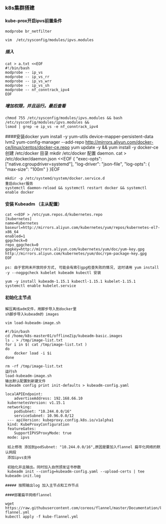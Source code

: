 ### k8s集群搭建

#### kube-prox开启ipvs前置条件

	modprobe br_netfilter

	vim  /etc/sysconfig/modules/ipvs.modules

##### 插入
	cat > a.txt <<EOF
	#!/bin/bash 
	modprobe -- ip_vs 
	modprobe -- ip_vs_rr 
	modprobe -- ip_vs_wrr 
	modprobe -- ip_vs_sh 
	modprobe -- nf_conntrack_ipv4 
	EOF
##### 增加权限，并且运行。最后查看
	chmod 755 /etc/sysconfig/modules/ipvs.modules && bash /etc/sysconfig/modules/ipvs.modules &&
	lsmod | grep -e ip_vs -e nf_conntrack_ipv4

####安装docker
	yum install -y yum-utils device-mapper-persistent-data lvm2
	yum-config-manager --add-repo http://mirrors.aliyun.com/docker-ce/linux/centos/docker-ce.repo
	yum update -y && yum install -y docker-ce	
    创建 /etc/docker 目录
	mkdir /etc/docker
	配置 daemon.
	cat > /etc/docker/daemon.json <<EOF 
	{ "exec-opts": ["native.cgroupdriver=systemd"], 
	"log-driver": "json-file", 
	"log-opts": { "max-size": "100m" } 
	}EOF

	mkdir -p /etc/systemd/system/docker.service.d
	重启docker服务
	systemctl daemon-reload && systemctl restart docker && systemctl enable docker
#### 安装 Kubeadm （主从配置）
	cat <<EOF > /etc/yum.repos.d/kubernetes.repo 
	[kubernetes] 
	name=Kubernetes 
	baseurl=http://mirrors.aliyun.com/kubernetes/yum/repos/kubernetes-el7-x86_64 
	enabled=1 
	gpgcheck=0 
	repo_gpgcheck=0 
	gpgkey=http://mirrors.aliyun.com/kubernetes/yum/doc/yum-key.gpg http://mirrors.aliyun.com/kubernetes/yum/doc/rpm-package-key.gpg 
	EOF

	ps: 由于官网未开放同步方式, 可能会有索引gpg检查失败的情况, 这时请用 yum install -y --nogpgcheck kubelet kubeadm kubectl 安装

	yum -y install kubeadm-1.15.1 kubectl-1.15.1 kubelet-1.15.1 
	systemctl enable kubelet.service

#### 初始化主节点
	解压离线adm文件，用脚步导入到docker里
	sh脚步导入kubeadm的 images 

	vim load-kubeadm-image.sh

	#!/bin/bash
	cd /home/k8s-master01/offlineZip/kubeadm-basic.images
	ls . > /tmp/image-list.txt
	for i in $( cat /tmp/image-list.txt )
	do 
		docker load -i $i 
	done

	rm -rf /tmp/image-list.txt
	运行sh 
	load-kubeadm-image.sh
    输出默认配置到新建文件
	kubeadm config print init-defaults > kubeadm-config.yaml 

	localAPIEndpoint: 
		advertiseAddress: 192.168.66.10
	 kubernetesVersion: v1.15.1 
	 networking: 
	 	podSubnet: "10.244.0.0/16" 
	 	serviceSubnet: 10.96.0.0/12 
	 --- apiVersion: kubeproxy.config.k8s.io/v1alpha1 
	 kind: KubeProxyConfiguration 
	 featureGates: 
	 	SupportIPVSProxyMode: true 
	 mode: ipvs 

	 如上修改 添加到podSubnet: "10.244.0.0/16",原因是要加入flannel 扁平化网络的默认网段
	 添加ipvs支持

	 初始化并且输出。同时加入自然颁发证书参数
	 kubeadm init --config=kubeadm-config.yaml --upload-certs | tee kubeadm-init.log

	##### 按照输出log 加入主节点和工作节点

	####部署扁平网络flannel

	wget https://raw.githubusercontent.com/coreos/flannel/master/Documentation/kube-flannel.yml
	kubectl apply -f kube-flannel.yml



